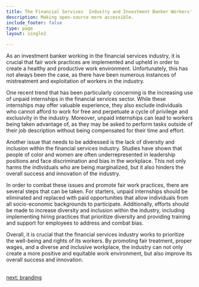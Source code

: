 ```yaml
---
title: The Financial Services  Industry and Investment Banker Workers' Rights
description: Making open-source more accessible.
include_footer: false
type: page
layout: single2

---
```



<p>
As an investment banker working in the financial services industry, it is crucial that fair work practices are implemented and upheld in order to create a healthy and productive work environment. Unfortunately, this has not always been the case, as there have been numerous instances of mistreatment and exploitation of workers in the industry.

One recent trend that has been particularly concerning is the increasing use of unpaid internships in the financial services sector. While these internships may offer valuable experience, they also exclude individuals who cannot afford to work for free and perpetuate a cycle of privilege and exclusivity in the industry. Moreover, unpaid internships can lead to workers being taken advantage of, as they may be asked to perform tasks outside of their job description without being compensated for their time and effort.

Another issue that needs to be addressed is the lack of diversity and inclusion within the financial services industry. Studies have shown that people of color and women are often underrepresented in leadership positions and face discrimination and bias in the workplace. This not only harms the individuals who are being marginalized, but it also hinders the overall success and innovation of the industry.

In order to combat these issues and promote fair work practices, there are several steps that can be taken. For starters, unpaid internships should be eliminated and replaced with paid opportunities that allow individuals from all socio-economic backgrounds to participate. Additionally, efforts should be made to increase diversity and inclusion within the industry, including implementing hiring practices that prioritize diversity and providing training and support for employees to address and combat bias.

Overall, it is crucial that the financial services industry works to prioritize the well-being and rights of its workers. By promoting fair treatment, proper wages, and a diverse and inclusive workplace, the industry can not only create a more positive and equitable work environment, but also improve its overall success and innovation.

<br>
<a href="https://workdojos.com/investmentbanker/branding">next: branding</a>
</p>